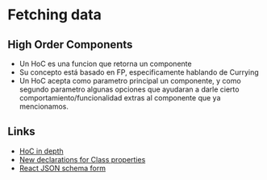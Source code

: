 # Fetching data
## High Order Components
- Un HoC es una funcion que retorna un componente
- Su concepto está basado en FP, especificamente hablando de Currying
- Un HoC acepta como parametro principal un componente, y como segundo parametro algunas opciones que ayudaran a darle cierto comportamiento/funcionalidad extras al componente que ya mencionamos.



## Links
- [HoC in depth](https://medium.com/@franleplant/react-higher-order-components-in-depth-cf9032ee6c3e)
- [New declarations for Class properties](https://hackernoon.com/the-constructor-is-dead-long-live-the-constructor-c10871bea599)
- [React JSON schema form](https://github.com/mozilla-services/react-jsonschema-form)